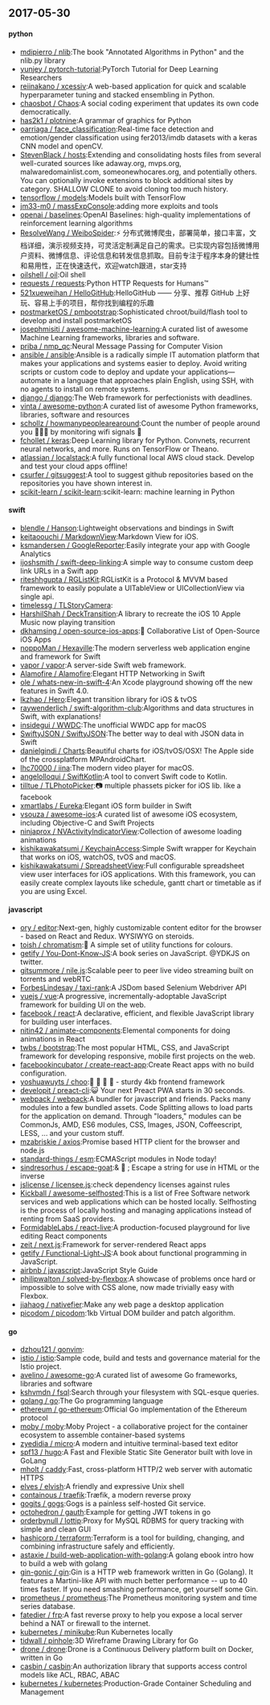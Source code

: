 ## 2017-05-30

#### python
* [mdipierro / nlib](https://github.com/mdipierro/nlib):The book "Annotated Algorithms in Python" and the nlib.py library
* [yunjey / pytorch-tutorial](https://github.com/yunjey/pytorch-tutorial):PyTorch Tutorial for Deep Learning Researchers
* [reiinakano / xcessiv](https://github.com/reiinakano/xcessiv):A web-based application for quick and scalable hyperparameter tuning and stacked ensembling in Python.
* [chaosbot / Chaos](https://github.com/chaosbot/Chaos):A social coding experiment that updates its own code democratically.
* [has2k1 / plotnine](https://github.com/has2k1/plotnine):A grammar of graphics for Python
* [oarriaga / face_classification](https://github.com/oarriaga/face_classification):Real-time face detection and emotion/gender classification using fer2013/imdb datasets with a keras CNN model and openCV.
* [StevenBlack / hosts](https://github.com/StevenBlack/hosts):Extending and consolidating hosts files from several well-curated sources like adaway.org, mvps.org, malwaredomainlist.com, someonewhocares.org, and potentially others. You can optionally invoke extensions to block additional sites by category. SHALLOW CLONE to avoid cloning too much history.
* [tensorflow / models](https://github.com/tensorflow/models):Models built with TensorFlow
* [jm33-m0 / massExpConsole](https://github.com/jm33-m0/massExpConsole):adding more exploits and tools
* [openai / baselines](https://github.com/openai/baselines):OpenAI Baselines: high-quality implementations of reinforcement learning algorithms
* [ResolveWang / WeiboSpider](https://github.com/ResolveWang/WeiboSpider):⚡️ 分布式微博爬虫，部署简单，接口丰富，文档详细，演示视频支持，可灵活定制满足自己的需求。已实现内容包括微博用户资料、微博信息、评论信息和转发信息抓取。目前专注于程序本身的健壮性和易用性，正在快速迭代，欢迎watch跟进，star支持
* [oilshell / oil](https://github.com/oilshell/oil):Oil shell
* [requests / requests](https://github.com/requests/requests):Python HTTP Requests for Humans™
* [521xueweihan / HelloGitHub](https://github.com/521xueweihan/HelloGitHub):HelloGitHub —— 分享、推荐 GitHub 上好玩、容易上手的项目，帮你找到编程的乐趣
* [postmarketOS / pmbootstrap](https://github.com/postmarketOS/pmbootstrap):Sophisticated chroot/build/flash tool to develop and install postmarketOS
* [josephmisiti / awesome-machine-learning](https://github.com/josephmisiti/awesome-machine-learning):A curated list of awesome Machine Learning frameworks, libraries and software.
* [priba / nmp_qc](https://github.com/priba/nmp_qc):Neural Message Passing for Computer Vision
* [ansible / ansible](https://github.com/ansible/ansible):Ansible is a radically simple IT automation platform that makes your applications and systems easier to deploy. Avoid writing scripts or custom code to deploy and update your applications— automate in a language that approaches plain English, using SSH, with no agents to install on remote systems.
* [django / django](https://github.com/django/django):The Web framework for perfectionists with deadlines.
* [vinta / awesome-python](https://github.com/vinta/awesome-python):A curated list of awesome Python frameworks, libraries, software and resources
* [schollz / howmanypeoplearearound](https://github.com/schollz/howmanypeoplearearound):Count the number of people around you 👨‍👨‍👦 by monitoring wifi signals 📡
* [fchollet / keras](https://github.com/fchollet/keras):Deep Learning library for Python. Convnets, recurrent neural networks, and more. Runs on TensorFlow or Theano.
* [atlassian / localstack](https://github.com/atlassian/localstack):A fully functional local AWS cloud stack. Develop and test your cloud apps offline!
* [csurfer / gitsuggest](https://github.com/csurfer/gitsuggest):A tool to suggest github repositories based on the repositories you have shown interest in.
* [scikit-learn / scikit-learn](https://github.com/scikit-learn/scikit-learn):scikit-learn: machine learning in Python

#### swift
* [blendle / Hanson](https://github.com/blendle/Hanson):Lightweight observations and bindings in Swift
* [keitaoouchi / MarkdownView](https://github.com/keitaoouchi/MarkdownView):Markdown View for iOS.
* [ksmandersen / GoogleReporter](https://github.com/ksmandersen/GoogleReporter):Easily integrate your app with Google Analytics
* [ijoshsmith / swift-deep-linking](https://github.com/ijoshsmith/swift-deep-linking):A simple way to consume custom deep link URLs in a Swift app
* [riteshhgupta / RGListKit](https://github.com/riteshhgupta/RGListKit):RGListKit is a Protocol & MVVM based framework to easily populate a UITableView or UICollectionView via single api.
* [timelessg / TLStoryCamera](https://github.com/timelessg/TLStoryCamera):
* [HarshilShah / DeckTransition](https://github.com/HarshilShah/DeckTransition):A library to recreate the iOS 10 Apple Music now playing transition
* [dkhamsing / open-source-ios-apps](https://github.com/dkhamsing/open-source-ios-apps):📱 Collaborative List of Open-Source iOS Apps
* [noppoMan / Hexaville](https://github.com/noppoMan/Hexaville):The modern serverless web application engine and framework for Swift
* [vapor / vapor](https://github.com/vapor/vapor):A server-side Swift web framework.
* [Alamofire / Alamofire](https://github.com/Alamofire/Alamofire):Elegant HTTP Networking in Swift
* [ole / whats-new-in-swift-4](https://github.com/ole/whats-new-in-swift-4):An Xcode playground showing off the new features in Swift 4.0.
* [lkzhao / Hero](https://github.com/lkzhao/Hero):Elegant transition library for iOS & tvOS
* [raywenderlich / swift-algorithm-club](https://github.com/raywenderlich/swift-algorithm-club):Algorithms and data structures in Swift, with explanations!
* [insidegui / WWDC](https://github.com/insidegui/WWDC):The unofficial WWDC app for macOS
* [SwiftyJSON / SwiftyJSON](https://github.com/SwiftyJSON/SwiftyJSON):The better way to deal with JSON data in Swift
* [danielgindi / Charts](https://github.com/danielgindi/Charts):Beautiful charts for iOS/tvOS/OSX! The Apple side of the crossplatform MPAndroidChart.
* [lhc70000 / iina](https://github.com/lhc70000/iina):The modern video player for macOS.
* [angelolloqui / SwiftKotlin](https://github.com/angelolloqui/SwiftKotlin):A tool to convert Swift code to Kotlin.
* [tilltue / TLPhotoPicker](https://github.com/tilltue/TLPhotoPicker):📷 multiple phassets picker for iOS lib. like a facebook
* [xmartlabs / Eureka](https://github.com/xmartlabs/Eureka):Elegant iOS form builder in Swift
* [vsouza / awesome-ios](https://github.com/vsouza/awesome-ios):A curated list of awesome iOS ecosystem, including Objective-C and Swift Projects
* [ninjaprox / NVActivityIndicatorView](https://github.com/ninjaprox/NVActivityIndicatorView):Collection of awesome loading animations
* [kishikawakatsumi / KeychainAccess](https://github.com/kishikawakatsumi/KeychainAccess):Simple Swift wrapper for Keychain that works on iOS, watchOS, tvOS and macOS.
* [kishikawakatsumi / SpreadsheetView](https://github.com/kishikawakatsumi/SpreadsheetView):Full configurable spreadsheet view user interfaces for iOS applications. With this framework, you can easily create complex layouts like schedule, gantt chart or timetable as if you are using Excel.

#### javascript
* [ory / editor](https://github.com/ory/editor):Next-gen, highly customizable content editor for the browser - based on React and Redux. WYSIWYG on steroids.
* [toish / chromatism](https://github.com/toish/chromatism):🌈 A simple set of utility functions for colours.
* [getify / You-Dont-Know-JS](https://github.com/getify/You-Dont-Know-JS):A book series on JavaScript. @YDKJS on twitter.
* [gitsummore / nile.js](https://github.com/gitsummore/nile.js):Scalable peer to peer live video streaming built on torrents and webRTC
* [ForbesLindesay / taxi-rank](https://github.com/ForbesLindesay/taxi-rank):A JSDom based Selenium Webdriver API
* [vuejs / vue](https://github.com/vuejs/vue):A progressive, incrementally-adoptable JavaScript framework for building UI on the web.
* [facebook / react](https://github.com/facebook/react):A declarative, efficient, and flexible JavaScript library for building user interfaces.
* [nitin42 / animate-components](https://github.com/nitin42/animate-components):Elemental components for doing animations in React
* [twbs / bootstrap](https://github.com/twbs/bootstrap):The most popular HTML, CSS, and JavaScript framework for developing responsive, mobile first projects on the web.
* [facebookincubator / create-react-app](https://github.com/facebookincubator/create-react-app):Create React apps with no build configuration.
* [yoshuawuyts / choo](https://github.com/yoshuawuyts/choo):🚂 🚋 🚋 🚋 - sturdy 4kb frontend framework
* [developit / preact-cli](https://github.com/developit/preact-cli):😺 Your next Preact PWA starts in 30 seconds.
* [webpack / webpack](https://github.com/webpack/webpack):A bundler for javascript and friends. Packs many modules into a few bundled assets. Code Splitting allows to load parts for the application on demand. Through "loaders," modules can be CommonJs, AMD, ES6 modules, CSS, Images, JSON, Coffeescript, LESS, ... and your custom stuff.
* [mzabriskie / axios](https://github.com/mzabriskie/axios):Promise based HTTP client for the browser and node.js
* [standard-things / esm](https://github.com/standard-things/esm):ECMAScript modules in Node today!
* [sindresorhus / escape-goat](https://github.com/sindresorhus/escape-goat):& 🐐 ; Escape a string for use in HTML or the inverse
* [jslicense / licensee.js](https://github.com/jslicense/licensee.js):check dependency licenses against rules
* [Kickball / awesome-selfhosted](https://github.com/Kickball/awesome-selfhosted):This is a list of Free Software network services and web applications which can be hosted locally. Selfhosting is the process of locally hosting and managing applications instead of renting from SaaS providers.
* [FormidableLabs / react-live](https://github.com/FormidableLabs/react-live):A production-focused playground for live editing React components
* [zeit / next.js](https://github.com/zeit/next.js):Framework for server-rendered React apps
* [getify / Functional-Light-JS](https://github.com/getify/Functional-Light-JS):A book about functional programming in JavaScript.
* [airbnb / javascript](https://github.com/airbnb/javascript):JavaScript Style Guide
* [philipwalton / solved-by-flexbox](https://github.com/philipwalton/solved-by-flexbox):A showcase of problems once hard or impossible to solve with CSS alone, now made trivially easy with Flexbox.
* [jiahaog / nativefier](https://github.com/jiahaog/nativefier):Make any web page a desktop application
* [picodom / picodom](https://github.com/picodom/picodom):1kb Virtual DOM builder and patch algorithm.

#### go
* [dzhou121 / gonvim](https://github.com/dzhou121/gonvim):
* [istio / istio](https://github.com/istio/istio):Sample code, build and tests and governance material for the Istio project.
* [avelino / awesome-go](https://github.com/avelino/awesome-go):A curated list of awesome Go frameworks, libraries and software
* [kshvmdn / fsql](https://github.com/kshvmdn/fsql):Search through your filesystem with SQL-esque queries.
* [golang / go](https://github.com/golang/go):The Go programming language
* [ethereum / go-ethereum](https://github.com/ethereum/go-ethereum):Official Go implementation of the Ethereum protocol
* [moby / moby](https://github.com/moby/moby):Moby Project - a collaborative project for the container ecosystem to assemble container-based systems
* [zyedidia / micro](https://github.com/zyedidia/micro):A modern and intuitive terminal-based text editor
* [spf13 / hugo](https://github.com/spf13/hugo):A Fast and Flexible Static Site Generator built with love in GoLang
* [mholt / caddy](https://github.com/mholt/caddy):Fast, cross-platform HTTP/2 web server with automatic HTTPS
* [elves / elvish](https://github.com/elves/elvish):A friendly and expressive Unix shell
* [containous / traefik](https://github.com/containous/traefik):Træfik, a modern reverse proxy
* [gogits / gogs](https://github.com/gogits/gogs):Gogs is a painless self-hosted Git service.
* [octohedron / gauth](https://github.com/octohedron/gauth):Example for getting JWT tokens in go
* [orderbynull / lottip](https://github.com/orderbynull/lottip):Proxy for MySQL RDBMS for query tracking with simple and clean GUI
* [hashicorp / terraform](https://github.com/hashicorp/terraform):Terraform is a tool for building, changing, and combining infrastructure safely and efficiently.
* [astaxie / build-web-application-with-golang](https://github.com/astaxie/build-web-application-with-golang):A golang ebook intro how to build a web with golang
* [gin-gonic / gin](https://github.com/gin-gonic/gin):Gin is a HTTP web framework written in Go (Golang). It features a Martini-like API with much better performance -- up to 40 times faster. If you need smashing performance, get yourself some Gin.
* [prometheus / prometheus](https://github.com/prometheus/prometheus):The Prometheus monitoring system and time series database.
* [fatedier / frp](https://github.com/fatedier/frp):A fast reverse proxy to help you expose a local server behind a NAT or firewall to the internet.
* [kubernetes / minikube](https://github.com/kubernetes/minikube):Run Kubernetes locally
* [tidwall / pinhole](https://github.com/tidwall/pinhole):3D Wireframe Drawing Library for Go
* [drone / drone](https://github.com/drone/drone):Drone is a Continuous Delivery platform built on Docker, written in Go
* [casbin / casbin](https://github.com/casbin/casbin):An authorization library that supports access control models like ACL, RBAC, ABAC
* [kubernetes / kubernetes](https://github.com/kubernetes/kubernetes):Production-Grade Container Scheduling and Management
